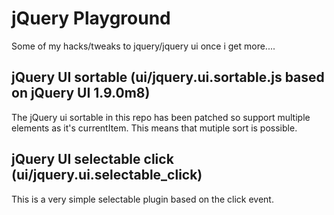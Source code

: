 jQuery Playground
=============

Some of my hacks/tweaks to jquery/jquery ui once i get more....

jQuery UI sortable (ui/jquery.ui.sortable.js based on jQuery UI 1.9.0m8)
-------
The jQuery ui sortable in this repo has been patched so support multiple elements as it's currentItem.
This means that mutiple sort is possible.

jQuery UI selectable click (ui/jquery.ui.selectable_click)
-------
This is a very simple selectable plugin based on the click event.